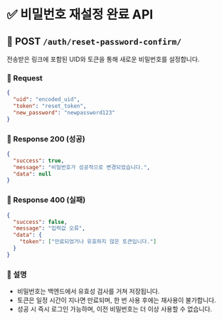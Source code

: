 # ✅ 비밀번호 재설정 완료 API

## 🔄 POST `/auth/reset-password-confirm/`

전송받은 링크에 포함된 UID와 토큰을 통해 새로운 비밀번호를 설정합니다.

### 🔸 Request

```json
{
  "uid": "encoded_uid",
  "token": "reset_token",
  "new_password": "newpassword123"
}
```

### 🔹 Response 200 (성공)

```json
{
  "success": true,
  "message": "비밀번호가 성공적으로 변경되었습니다.",
  "data": null
}
```

### 🔹 Response 400 (실패)

```json
{
  "success": false,
  "message": "입력값 오류",
  "data": {
    "token": ["만료되었거나 유효하지 않은 토큰입니다."]
  }
}
```

### 🔖 설명

* 비밀번호는 백엔드에서 유효성 검사를 거쳐 저장됩니다.
* 토큰은 일정 시간이 지나면 만료되며, 한 번 사용 후에는 재사용이 불가합니다.
* 성공 시 즉시 로그인 가능하며, 이전 비밀번호는 더 이상 사용할 수 없습니다.
